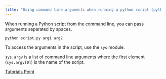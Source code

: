 ```yaml
---
title: "Using command line arguments when running a python script (python)"
---
```

When running a Python script from the command line, you can pass arguments separated by spaces.

`python script.py arg1 arg2`

To access the arguments in the script, use the `sys` module.

`sys.argv` is a list of command line arguments where the first element (`sys.argv[0]`) is the name of the script.


[Tutorials Point](https://www.tutorialspoint.com/python/python_command_line_arguments.htm)